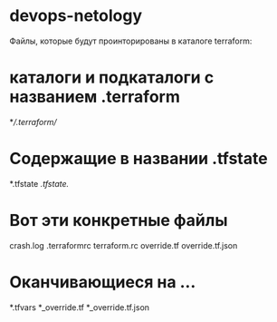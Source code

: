 # devops-netology
  
Файлы, которые будут проинторированы в каталоге terraform:

# каталоги и подкаталоги с названием .terraform
**/.terraform/*

# Содержащие в названии .tfstate
*.tfstate
*.tfstate.*

# Вот эти конкретные файлы
crash.log
.terraformrc
terraform.rc
override.tf
override.tf.json

# Оканчивающиеся на ...
*.tfvars
*_override.tf
*_override.tf.json
